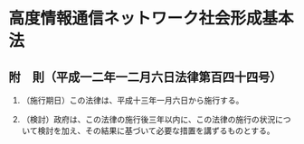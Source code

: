 # 高度情報通信ネットワーク社会形成基本法

## 附　則（平成一二年一二月六日法律第百四十四号）

1. （施行期日）この法律は、平成十三年一月六日から施行する。

2. （検討）政府は、この法律の施行後三年以内に、この法律の施行の状況について検討を加え、その結果に基づいて必要な措置を講ずるものとする。
